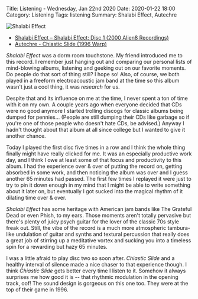 Title: Listening - Wednesday, Jan 22nd 2020
Date: 2020-01-22 18:00
Category: Listening
Tags: listening
Summary: Shalabi Effect, Autechre


![Shalabi Effect](/images/se.jpg)

- [Shalabi Effect – Shalabi Effect: Disc 1 (2000 Alien8 Recordings)](https://www.discogs.com/Shalabi-Effect-Shalabi-Effect/release/350964)
- [Autechre - Chiastic Slide (1996 Warp)](https://www.discogs.com/Autechre-Chiastic-Slide/master/1348)


_Shalabi Effect_ was a dorm room touchstone. My friend introduced me to this record. I remember just hanging out and comparing our personal 
lists of mind-blowing albums, listening and geeking out on our favorite moments. Do people do that sort of thing still? I hope so! Also, of 
course, we both played in a freeform electroacoustic jam band at the time so this album wasn't just a cool thing, it was _research_ 
for us.

Despite that and its influence on me at the time, I never spent a ton of time with it on my own. A couple years ago when everyone decided that 
CDs were no good anymore I started trolling discogs for classic albums being dumped for pennies... (People are still dumping their CDs like garbage so 
if you're one of those people who doesn't hate CDs, be advised.) Anyway I hadn't thought about that album at all since college but I wanted 
to give it another chance.

Today I played the first disc five times in a row and I think the whole thing finally might have really clicked for me. It was an especially 
productive work day, and I think I owe at least some of that focus and productivity to this album. I had the experience over & over of putting 
the record on, getting absorbed in some work, and then noticing the album was over and I guess another 65 minutes had passed. The first few times 
I replayed it were just to try to pin it down enough in my mind that I might be able to write something about it later on, but eventually I got 
sucked into the magical rhythm of it dilating time over & over.

_Shalabi Effect_ has some heritage with American jam bands like The Grateful Dead or even Phish, to my ears. Those moments aren't totally pervasive 
but there's plenty of juicy psych guitar for the lover of the classic 70s style freak out. Still, the vibe of the record is a much more atmospheric tambura-like 
undulation of guitar and synths and textural percussion that really does a great job of stirring up a meditative vortex and sucking you into a timeless 
spin for a rewarding but hazy 65 minutes.

I was a little afraid to play disc two so soon after. _Chiastic Slide_ and a healthy interval of silence made a nice chaser to that experience though. 
I think _Chiastic Slide_ gets better every time I listen to it. Somehow it always surprises me how good it is -- that rhythmic modulation in the opening 
track, oof! The sound design is gorgeous on this one too. They were at the top of their game in 1996.



